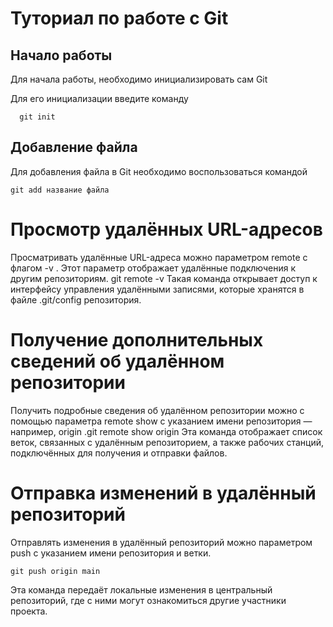# Туториал по работе с Git

## Начало работы

Для начала работы, необходимо инициализировать сам Git

Для его инициализации введите команду 

```
  git init
```

## Добавление файла

Для добавления файла в Git необходимо воспользоваться командой 

```
git add название файла
```
# Просмотр удалённых URL-адресов
Просматривать удалённые URL-адреса можно параметром remote с флагом -v . Этот
параметр отображает удалённые подключения к другим репозиториям.
git remote -v
Такая команда открывает доступ к интерфейсу управления удалёнными записями, которые хранятся в файле .git/config репозитория.
# Получение дополнительных сведений об удалённом репозитории
Получить подробные сведения об удалённом репозитории можно с помощью параметра remote show с указанием имени репозитория — например, origin .git remote show origin
Эта команда отображает список веток, связанных с удалённым репозиторием, а также рабочих
станций, подключённых для получения и отправки файлов.
# Отправка изменений в удалённый репозиторий
Отправлять изменения в удалённый репозиторий можно параметром push с указанием имени репозитория и ветки.
``` 
git push origin main
```
Эта команда передаёт локальные изменения в центральный репозиторий, где с ними могут
ознакомиться другие участники проекта.